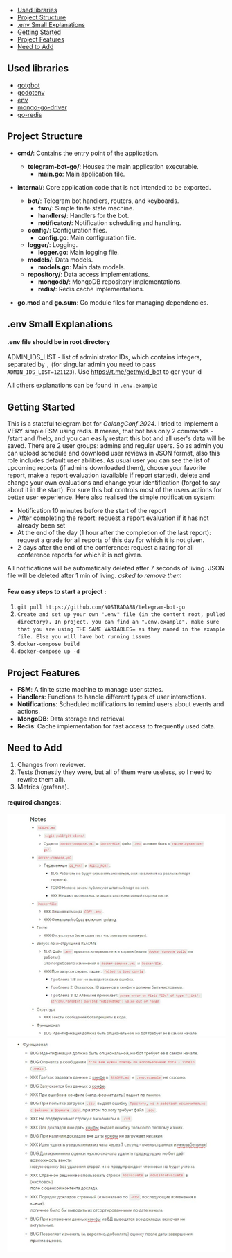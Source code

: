 - [Used libraries](#used-libraries)
- [Project Structure](#project-structure)
- [.env Small Explanations](#env-small-explanations)
- [Getting Started](#getting-started)
- [Project Features](#project-features)
- [Need to Add](#need-to-add)


## Used libraries
- [gotgbot](https://github.com/PaulSonOfLars/gotgbot)
- [godotenv](https://github.com/joho/godotenv)
- [env](https://github.com/caarlos0/env)
- [mongo-go-driver](https://github.com/mongodb/mongo-go-driver)
- [go-redis](https://github.com/redis/go-redis)


## Project Structure
- **cmd/**: Contains the entry point of the application.
    - **telegram-bot-go/**: Houses the main application executable.
        - **main.go**: Main application file.

- **internal/**: Core application code that is not intended to be exported.
    - **bot/**: Telegram bot handlers, routers, and keyboards.
        - **fsm/**: Simple finite state machine.
        - **handlers/**: Handlers for the bot.
        - **notificator/**: Notification scheduling and handling.
    - **config/**: Configuration files.
        - **config.go**: Main configuration file.
    - **logger/**: Logging.
        - **logger.go**: Main logging file.
    - **models/**: Data models.
        - **models.go**: Main data models.
    - **repository/**: Data access implementations.
        - **mongodb/**: MongoDB repository implementations.
        - **redis/**: Redis cache implementations.
- **go.mod** and **go.sum**: Go module files for managing dependencies.

## .env Small Explanations

#### .env file should be in root directory

ADMIN_IDS_LIST - list of administrator IDs, which contains integers, separated by `,` (for singular admin you need to pass `ADMIN_IDS_LIST=121123`). Use https://t.me/getmyid_bot to ger your id

All others explanations can be found in `.env.example`


## Getting Started
This is a stateful telegram bot for _GolangConf 2024_. I tried to implement a VERY simple FSM using redis. It means, that bot has only 2 commands - /start and /help, and you can easily restart this bot and all user's data will be saved. There are 2 user groups: admins and regular users. So as admin you can upload schedule and download user reviews in JSON format, also this role includes default user abilities. As usual user you can see the list of upcoming reports (if admins downloaded them), choose your favorite report, make a report evaluation (available if report started), delete and change your own evaluations and change your identification (forgot to say about it in the start). For sure this bot controls most of the users actions for better user experience. Here also realised the simple notification system: 
- Notification 10 minutes before the start of the report
- After completing the report: request a report evaluation if it has not already been set
- At the end of the day (1 hour after the completion of the last report): request a grade for all reports of this day for which it is not given.
- 2 days after the end of the conference: request a rating for all conference reports for which it is not given.

All notifications will be automatically deleted after 7 seconds of living. JSON file will be deleted after 1 min of living.
*asked to remove them*

#### Few easy steps to start a project :
1. `git pull https://github.com/NOSTRADA88/telegram-bot-go`
2. `Create and set up your own ".env" file (in the content root, pulled directory). In project, you can find an ".env.example", make sure that you are using THE SAME VARIABLES= as they named in the example file. Else you will have bot running issues`
3. `docker-compose build`
4. `docker-compose up -d`

## Project Features

- **FSM**: A finite state machine to manage user states.
- **Handlers**: Functions to handle different types of user interactions.
- **Notifications**: Scheduled notifications to remind users about events and actions.
- **MongoDB**: Data storage and retrieval.
- **Redis**: Cache implementation for fast access to frequently used data.

## Need to Add

1. Changes from reviewer.
2. Tests (honestly they were, but all of them were useless, so I need to rewrite them all).
3. Metrics (grafana).

#### required changes:

![review part one](reviewPartOne.jpg)
![review part two](reviewPartTwo.jpg)